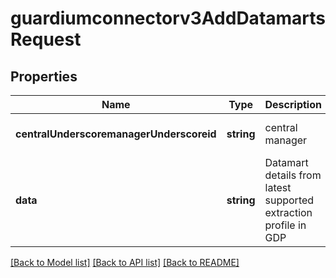 # guardiumconnectorv3AddDatamartsRequest

## Properties
Name | Type | Description | Notes
------------ | ------------- | ------------- | -------------
**centralUnderscoremanagerUnderscoreid** | **string** | central manager | [optional] [default to null]
**data** | **string** | Datamart details from latest supported extraction profile in GDP | [optional] [default to null]

[[Back to Model list]](../README.md#documentation-for-models) [[Back to API list]](../README.md#documentation-for-api-endpoints) [[Back to README]](../README.md)


